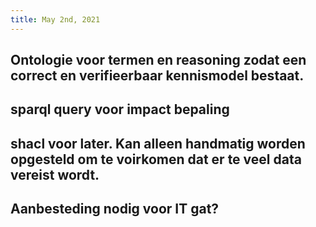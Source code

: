 ```yaml
---
title: May 2nd, 2021
---
```


## Ontologie voor termen en reasoning zodat een correct en verifieerbaar kennismodel bestaat.
## sparql query voor impact bepaling
## shacl voor later. Kan alleen handmatig worden opgesteld om te voirkomen dat er te veel data vereist wordt.
## Aanbesteding nodig voor IT gat?
